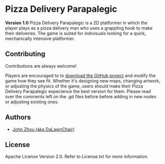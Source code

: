 
# Pizza Delivery Parapalegic

**Version 1.0**
Pizza Delivery Parapalegic is a 2D platformer in which the player plays as a 
pizza delivery man who uses a grappling hook to make their deliveries. The game is suited for indivisuals looking for a quick, mechanically 
intensive platformer. 


## Contributing

Contributions are always welcome!

Players are encouraged to to [download the GitHub project](https://github.com/DaLawnChair/Pizza-Delivery-Parapalegic)
and modify the game how they see fit. Whether it's designing new maps, 
changing artwork, or adjusting the physics of the game, users 
should make their Pizza Delivery Parapalegic expecience the best
version for them. Please read over the comments left on the .gd files before
before adding in new nodes or adjusting existing ones.



  
## Authors

- [John Zhou (aka DaLawnChair)](https://www.github.com/dalawnchair)

  
## License

Apache License Version 2.0. Refer to License.txt for more information.

  
